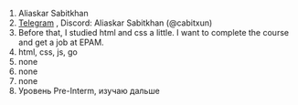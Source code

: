 1. Aliaskar Sabitkhan
2. [Telegram](https://t.me/cabitxun) , Discord: Aliaskar Sabitkhan (@cabitxun)
3. Before that, I studied html and css a little. I want to complete the course and get a job at EPAM.
4. html, css, js, go
5. none
6. none
7. none
8. Уровень Pre-Interm, изучаю дальше